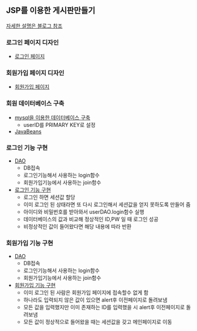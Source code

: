 ## JSP를 이용한 게시판만들기
[자세한 설명은 블로그 참조](https://velog.io/@mingmang17?tag=JSP-%EA%B2%8C%EC%8B%9C%ED%8C%90%EB%A7%8C%EB%93%A4%EA%B8%B0)
### 로그인 페이지 디자인
* [로그인 페이지](./login.jsp)
### 회원가입 페이지 디자인
* [회원가입 페이지](./join.jsp)
### 회원 데이터베이스 구축
* [mysql을 이용한 데이터베이스 구축](./database구축.txt)
  - userID를 PRIMARY KEY로 설정
* [JavaBeans](./User.java)
### 로그인 기능 구현
* [DAO](./UserDAO.java)
  - DB접속
  - 로그인기능해서 사용하는 login함수
  - 회원가입기능에서 사용하는 join함수
* [로그인 기능 구현](./loginAction.jsp)
  <ul>  
    <li>로그인 하면 세션값 할당</li>
    <li>이미 로그인 된 상태라면 또 다시 로그인해서 세션값을 얻지 못하도록 만들어 줌</li>
    <li>아이디와 비밀번호를 받아와서 userDAO.login함수 실행</li>
    <li>데이터베이스의 값과 비교해 정상적인 ID,PW 일 때 로그인 성공</li>
    <li>비정상적인 값이 들어왔다면 해당 내용에 따라 반환</li>
  </ul>  
### 회원가입 기능 구현
* [DAO](./UserDAO.java)
  - DB접속
  - 로그인기능해서 사용하는 login함수
  - 회원가입기능에서 사용하는 join함수
* [회원가입 기능 구현](./UserDAO.java)
  - 이미 로그인 된 사람은 회원가입 페이지에 접속할수 없게 함
  - 하나라도 입력되지 않은 값이 있으면 alert후 이전페이지로 돌려보냄
  - 모든 값을 입력했지만 이미 존재하는 ID를 입력했을 시 alert후 이전페이지로 돌려보냄
  - 모든 값이 정상적으로 들어왔을 때는 세션값을 갖고 메인페이지로 이동
